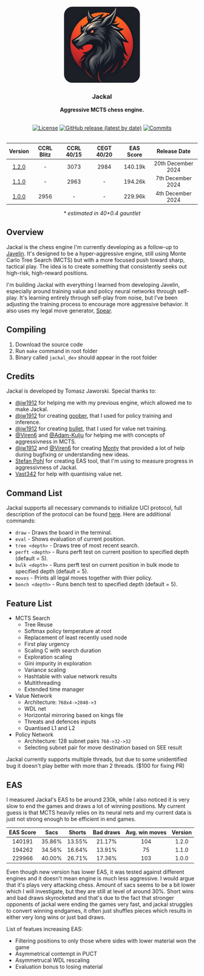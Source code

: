 <div align="center">

<img
  width="200"
  alt="Jackal Logo"
  src=".readme/logos/logo_rounded_corners.png">
 
<h3>Jackal</h3>
<b>Aggressive MCTS chess engine.</b>
<br>
<br>

[![License](https://img.shields.io/github/license/TomaszJaworski777/Jackal?style=for-the-badge)](https://opensource.org/license/gpl-3-0)
[![GitHub release (latest by date)](https://img.shields.io/github/v/release/TomaszJaworski777/Jackal?style=for-the-badge)](https://github.com/TomaszJaworski777/Jackal/releases/latest)
[![Commits](https://img.shields.io/github/commits-since/TomaszJaworski777/Jackal/latest?style=for-the-badge)](https://github.com/TomaszJaworski777/Jackal/commits/main)
<br>
<br>

| Version | CCRL Blitz | CCRL 40/15 | CEGT 40/20 | EAS Score | Release Date |
| :-: | :-: | :-: | :-: | :-: | :-: |
| [1.2.0](https://github.com/TomaszJaworski777/Jackal/releases/tag/1.2.0) | - | 3073 | 2984 | 140.19k | 20th December 2024 |
| [1.1.0](https://github.com/TomaszJaworski777/Jackal/releases/tag/1.1.0) | - | 2963 | - | 194.26k | 7th December 2024 |
| [1.0.0](https://github.com/TomaszJaworski777/Jackal/releases/tag/1.0.0) | 2956 | - | - | 229.96k | 4th December 2024 |

<i>* estimated in 40+0.4 gauntlet</i>

</div>

## Overview
Jackal is the chess engine I'm currently developing as a follow-up to [Javelin](https://github.com/TomaszJaworski777/Javelin). It's designed to be a hyper-aggressive engine, still using Monte Carlo Tree Search (MCTS) but with a more focused push toward sharp, tactical play. The idea is to create something that consistently seeks out high-risk, high-reward positions.

I'm building Jackal with everything I learned from developing Javelin, especially around training value and policy neural networks through self-play. It's learning entirely through self-play from noise, but I’ve been adjusting the training process to encourage more aggressive behavior. It also uses my legal move generator, [Spear](https://github.com/TomaszJaworski777/Spear).

## Compiling
1. Download the source code
2. Run `make` command in root folder
3. Binary called `jackal_dev` should appear in the root folder

## Credits
Jackal is developed by Tomasz Jaworski. Special thanks to:

* [@jw1912](https://github.com/jw1912) for helping me with my previous engine, which allowed me to make Jackal.
* [@jw1912](https://github.com/jw1912) for creating [goober](https://github.com/jw1912/goober), that I used for policy training and inference.
* [@jw1912](https://github.com/jw1912) for creating [bullet](https://github.com/jw1912/bullet), that I used for value net training.
* [@Viren6](https://github.com/Viren6) and [@Adam-Kulju](https://github.com/Adam-Kulju) for helping me with concepts of aggressivness in MCTS.
* [@jw1912](https://github.com/jw1912) and [@Viren6](https://github.com/Viren6) for creating [Monty](https://github.com/official-monty/Monty) that provided a lot of help during bugfixing or understanding new ideas.
* [Stefan Pohl](https://www.sp-cc.de) for creating EAS tool, that I'm using to measure progress in aggressivness of Jackal.
* [Vast342](https://github.com/Vast342) for help with quantising value net.

## Command List
Jackal supports all necessary commands to initialize UCI protocol, full description of the protocol can be found [here](https://gist.github.com/DOBRO/2592c6dad754ba67e6dcaec8c90165bf). Here are additional commands:
* `draw` - Draws the board in the terminal.
* `eval` - Shows evaluation of current position.
* `tree <depth>` - Draws tree of most recent search.
* `perft <depth>` - Runs perft test on current position to specified depth (default = 5).
* `bulk <depth>` - Runs perft test on current position in bulk mode to specified depth (default = 5).
* `moves` - Prints all legal moves together with thier policy.
* `bench <depth>` - Runs bench test to specified depth (default = 5). 

## Feature List
* MCTS Search
   * Tree Reuse
   * Softmax policy temperature at root
   * Replacement of least recently used node
   * First play urgency
   * Scaling C with search duration
   * Exploration scaling
   * Gini impurity in exploration
   * Variance scaling
   * Hashtable with value network results
   * Multithreading
   * Extended time manager
* Value Network
   * Architecture: `768x4->2048->3`
   * WDL net
   * Horizontal mirroring based on kings file
   * Threats and defences inputs
   * Quantised L1 and L2
* Policy Network
   * Architecture: 128 subnet pairs `768->32->32`
   * Selecting subnet pair for move destination based on SEE result

Jackal currently supports multiple threads, but due to some unidentified bug it doesn't play better with more than 2 threads. ($100 for fixing PR)

## EAS
I measured Jackal's EAS to be around 230k, while I also noticed it is very slow to end the games and draws a lot of winning positions. My current guess is that MCTS heavily relies on its neural nets and my current data is just not strong enough to be efficient in end games.

| EAS Score| Sacs | Shorts | Bad draws | Avg. win moves  | Version  |
| :-: | :-: | :-: | :-: | :-: | :-: |
| 140191 | 35.86% | 13.55% | 21.17% | 104 | 1.2.0 |
| 194262 | 34.56% | 16.64% | 13.91% | 75 | 1.1.0 |
| 229966 | 40.00% | 26.71% | 17.36% | 103 | 1.0.0 |

Even though new version has lower EAS, it was tested against different engines and it doesn't mean engine is much less aggressive. I would argue that it's plays very attacking chess. Amount of sacs seems to be a bit lower which I will investigate, but they are still at level of around 30%. Short wins and bad draws skyrocketed and that's due to the fact that stronger opponents of jackal were ending the games very fast, and jackal struggles to convert winning endgames, it often just shuffles pieces which results in either very long wins or just bad draws.

List of featues increasing EAS:
- Filtering positions to only those where sides with lower material won the game
- Asymmetrical contempt in PUCT
- Asymmetrucal WDL rescaling
- Evaluation bonus to losing material
